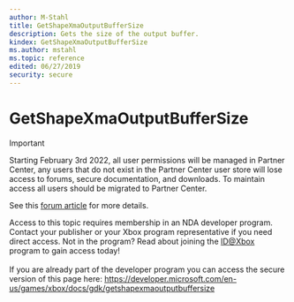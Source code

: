 ```yaml
---
author: M-Stahl
title: GetShapeXmaOutputBufferSize
description: Gets the size of the output buffer.
kindex: GetShapeXmaOutputBufferSize
ms.author: mstahl
ms.topic: reference
edited: 06/27/2019
security: secure
---
```


# GetShapeXmaOutputBufferSize
> [!IMPORTANT]
> Starting February 3rd 2022, all user permissions will be managed in Partner Center, any users that do not exist in the Partner Center user store will lose access to forums, secure documentation, and downloads. To maintain access all users should be migrated to Partner Center. <p></p>See this <a href="https://forums.xboxlive.com/articles/132187/breaking-change-user-access-for-forums-secure-docu.html">forum article</a> for more details.  

 Access to this topic requires membership in an NDA developer program. Contact your publisher or your Xbox program representative if you need direct access. Not in the program? Read about joining the <a href="https://www.xbox.com/Developers/id">ID@Xbox</a> program to gain access today!  <br/><br/>If you are already part of the developer program you can access the secure version of this page here: <a target="_blank" href="https://developer.microsoft.com/en-us/games/xbox/docs/gdk/getshapexmaoutputbuffersize">https://developer.microsoft.com/en-us/games/xbox/docs/gdk/getshapexmaoutputbuffersize</a>